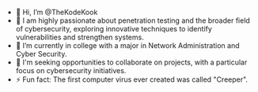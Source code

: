 - 👋 Hi, I’m @TheKodeKook
- 👀 I am highly passionate about penetration testing and the broader field of cybersecurity, exploring innovative techniques to identify vulnerabilities and strengthen systems.
- 🌱 I’m currently in college with a major in Network Administration and Cyber Security.
- 💞️ I'm seeking opportunities to collaborate on projects, with a particular focus on cybersecurity initiatives.
- ⚡ Fun fact: The first computer virus ever created was called "Creeper".
 
<!---
TheKodeKook/TheKodeKook is a ✨ special ✨ repository because its `README.md` (this file) appears on your GitHub profile.
You can click the Preview link to take a look at your changes.
--->
